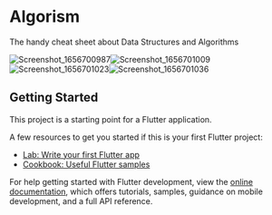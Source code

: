 # Algorism

The handy cheat sheet about Data Structures and Algorithms

![Screenshot_1656700987](https://user-images.githubusercontent.com/70211629/176953909-c54d8284-5425-47bf-8767-319038e8ed5d.png)![Screenshot_1656701009](https://user-images.githubusercontent.com/70211629/176953937-1b5fc075-7b9a-4c30-b475-edef2aa55abb.png)
![Screenshot_1656701023](https://user-images.githubusercontent.com/70211629/176953944-c7e6fc4e-ed17-4f08-ae89-5dc0b64eea65.png)![Screenshot_1656701036](https://user-images.githubusercontent.com/70211629/176953957-d6317437-5d57-44cb-a6ed-35ed24293a5e.png)


## Getting Started

This project is a starting point for a Flutter application.

A few resources to get you started if this is your first Flutter project:

- [Lab: Write your first Flutter app](https://docs.flutter.dev/get-started/codelab)
- [Cookbook: Useful Flutter samples](https://docs.flutter.dev/cookbook)

For help getting started with Flutter development, view the
[online documentation](https://docs.flutter.dev/), which offers tutorials,
samples, guidance on mobile development, and a full API reference.

